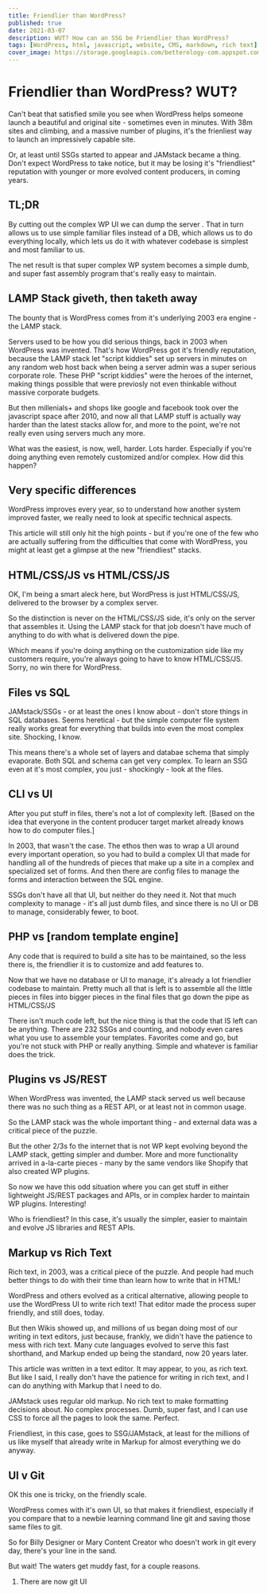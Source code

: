 ```yaml
---
title: Friendlier than WordPress?
published: true
date: 2021-03-07
description: WUT? How can an SSG be Friendlier than WordPress?
tags: [WordPress, html, javascript, website, CMS, markdown, rich text]
cover_image: https://storage.googleapis.com/betterology-com.appspot.com/images/landscape/500/juan-encalada-_ENQdIjyPcA-unsplash.jpg
---
```


# Friendlier than WordPress? WUT?

Can't beat that satisfied smile you see when WordPress helps someone launch a beautiful and original site - sometimes even in minutes. With 38m sites and climbing, and a massive number of plugins, it's the frienliest way to launch an impressively capable site.

Or, at least until SSGs started to appear and JAMstack became a thing. Don't expect WordPress to take notice, but it may be losing it's "friendliest" reputation with younger or more evolved content producers, in coming years.

## TL;DR
By cutting out the complex WP UI we can dump the server . That in turn allows us to use simple familiar files instead of a DB, which allows us to do everything locally, which lets us do it with whatever codebase is simplest and most familiar to us.

The net result is that super complex WP system becomes a simple dumb, and super fast assembly program that's really easy to maintain.

## LAMP Stack giveth, then taketh away

The bounty that is WordPress comes from it's underlying 2003 era engine - the LAMP stack.

Servers used to be how you did serious things, back in 2003 when WordPress was invented. That's how WordPress got it's friendly reputation, because the LAMP stack let "script kiddies" set up servers in minutes on any random web host back when being a server admin was a super serious corporate role. These PHP "script kiddies" were the heroes of the internet, making things possible that were previosly not even thinkable without massive corporate budgets.

But then millenials+ and shops like google and facebook took over the javascript space after 2010, and now all that LAMP stuff is actually way harder than the latest stacks allow for, and more to the point, we're not really even using servers much any more. 

What was the easiest, is now, well, harder. Lots harder. Especially if you're doing anything even remotely customized and/or complex. How did this happen?

## Very specific differences

WordPress improves every year, so to understand how another system improved faster, we really need to look at specific technical aspects.

This article will still only hit the high points - but if you're one of the few who are actually suffering from the difficulties that come with WordPress, you might at least get a glimpse at the new "friendliest" stacks.

## HTML/CSS/JS vs HTML/CSS/JS

OK, I'm being a smart aleck here, but WordPress is just HTML/CSS/JS, delivered to the browser by a complex server.

So the distinction is never on the HTML/CSS/JS side, it's only on the server that assembles it. Using the LAMP stack for that job doesn't have much of anything to do with what is delivered down the pipe.

Which means if you're doing anything on the customization side like my customers require, you're always going to have to know HTML/CSS/JS. Sorry, no win there for WordPress.

## Files vs SQL

JAMstack/SSGs - or at least the ones I know about - don't store things in SQL databases. Seems heretical - but the simple computer file system really works great for everything that builds into even the most complex site. Shocking, I know. 

This means there's a whole set of layers and databae schema that simply evaporate. Both SQL and schema can get very complex. To learn an SSG even at it's most complex, you just - shockingly - look at the files.


## CLI vs UI

After you put stuff in files, there's not a lot of complexity left. [Based on the idea that everyone in the content producer target market already knows how to do computer files.]

In 2003, that wasn't the case. The ethos then was to wrap a UI around every important operation, so you had to build a complex UI that made for handling all of the hundreds of pieces that make up a site in a complex and specialized set of forms. And then there are config files to manage the forms and interaction between the SQL engine.

SSGs don't have all that UI, but neither do they need it. Not that much complexity to manage - it's all just dumb files, and since there is no UI or DB to manage, considerably fewer, to boot.

## PHP vs [random template engine]

Any code that is required to build a site has to be maintained, so the less there is, the friendlier it is to customize and add features to.

Now that we have no database or UI to manage, it's already a lot friendlier codebase to maintain. Pretty much all that is left is to assemble all the little pieces in files into bigger pieces in the final files that go down the pipe as HTML/CSS/JS

There isn't much code left, but the nice thing is that the code that IS left can be anything. There are 232 SSGs and counting, and nobody even cares what you use to assemble your templates. Favorites come and go, but you're not stuck with PHP or really anything. Simple and whatever is familiar does the trick.

## Plugins vs JS/REST

When WordPress was invented, the LAMP stack served us well because there was no such thing as a REST API, or at least not in common usage.

So the LAMP stack was the whole important thing - and external data was a critical piece of the puzzle.

But the other 2/3s fo the internet that is not WP kept evolving beyond the LAMP stack, getting simpler and dumber. More and more functionality arrived in a-la-carte pieces - many by the same vendors like Shopify that also created WP plugins.

So now we have this odd situation where you can get stuff in either lightweight JS/REST packages and APIs, or in complex harder to maintain WP plugins. Interesting!

Who is friendliest? In this case, it's usually the simpler, easier to maintain and evolve JS libraries and REST APIs.

## Markup vs Rich Text

Rich text, in 2003, was a critical piece of the puzzle.  And people had much better things to do with their time than learn how to write that in HTML!

WordPress and others evolved as a critical alternative, allowing people to use the WordPress UI to write rich text! That editor made the process super friendly, and still does, today.

But then Wikis showed up, and millions of us began doing most of our writing in text editors, just because, frankly, we didn't have the patience to mess with rich text. Many cute languages evolved to serve this fast shorthand, and Markup ended up being the standard, now 20 years later.

This article was written in a text editor. It may appear, to you, as rich text. But like I said, I really don't have the patience for writing in rich text, and I can do anything with Markup that I need to do.

JAMstack uses regular old markup. No rich text to make formatting decisions about. No complex processes. Dumb, super fast, and I can use CSS to force all the pages to look the same. Perfect.

Friendliest, in this case, goes to SSG/JAMstack, at least for the millions of us like myself that already write in Markup for almost everything we do anyway.

## UI v Git

OK this one is tricky, on the friendly scale.

WordPress comes with it's own UI, so that makes it friendliest, especially if you compare that to a newbie learning command line git and saving those same files to git.

So for Billy Designer or Mary Content Creator who doesn't work in git every day, there's your line in the sand.

But wait! The waters get muddy fast, for a couple reasons.

1. There are now git UI
